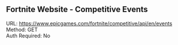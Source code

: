 ## Fortnite Website - Competitive Events 

URL: https://www.epicgames.com/fortnite/competitive/api/en/events \
Method: GET \
Auth Required: No
